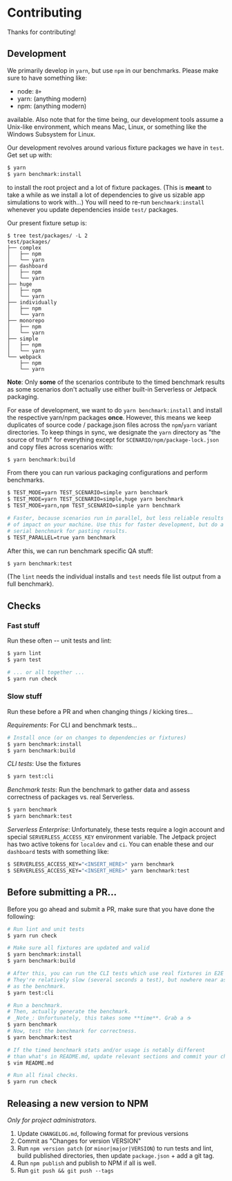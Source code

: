 Contributing
============

Thanks for contributing!

## Development

We primarily develop in `yarn`, but use `npm` in our benchmarks. Please make sure to have something like:

* node: `8+`
* yarn: (anything modern)
* npm:  (anything modern)

available. Also note that for the time being, our development tools assume a Unix-like environment, which means Mac, Linux, or something like the Windows Subsystem for Linux.

Our development revolves around various fixture packages we have in `test`. Get set up with:

```sh
$ yarn
$ yarn benchmark:install
```

to install the root project and a lot of fixture packages. (This is **meant** to take a while as we install a lot of dependencies to give us sizable app simulations to work with...) You will need to re-run `benchmark:install` whenever you update dependencies inside `test/` packages.

Our present fixture setup is:

```
$ tree test/packages/ -L 2
test/packages/
├── complex
│   ├── npm
│   └── yarn
├── dashboard
│   ├── npm
│   └── yarn
├── huge
│   ├── npm
│   └── yarn
├── individually
│   ├── npm
│   └── yarn
├── monorepo
│   ├── npm
│   └── yarn
├── simple
│   ├── npm
│   └── yarn
└── webpack
    ├── npm
    └── yarn
```

**Note**: Only **some** of the scenarios contribute to the timed benchmark results as some scenarios don't actually use either built-in Serverless or Jetpack packaging.

For ease of development, we want to do `yarn benchmark:install` and install the respective yarn/npm packages **once**. However, this means we keep duplicates of source code / package.json files across the `npm`/`yarn` variant directories. To keep things in sync, we designate the `yarn` directory as "the source of truth" for everything except for `SCENARIO/npm/package-lock.json` and copy files across scenarios with:

```sh
$ yarn benchmark:build
```

From there you can run various packaging configurations and perform benchmarks.

```sh
$ TEST_MODE=yarn TEST_SCENARIO=simple yarn benchmark
$ TEST_MODE=yarn TEST_SCENARIO=simple,huge yarn benchmark
$ TEST_MODE=yarn,npm TEST_SCENARIO=simple yarn benchmark

# Faster, because scenarios run in parallel, but less reliable results because
# of impact on your machine. Use this for faster development, but do a normal
# serial benchmark for pasting results.
$ TEST_PARALLEL=true yarn benchmark
```

After this, we can run benchmark specific QA stuff:

```sh
$ yarn benchmark:test
```

(The `lint` needs the individual installs and `test` needs file list output from a full benchmark).

## Checks

### Fast stuff

Run these often -- unit tests and lint:

```sh
$ yarn lint
$ yarn test

# ... or all together ...
$ yarn run check
```

### Slow stuff

Run these before a PR and when changing things / kicking tires...

*Requirements*: For CLI and benchmark tests...

```sh
# Install once (or on changes to dependencies or fixtures)
$ yarn benchmark:install
$ yarn benchmark:build
```

*CLI tests*: Use the fixtures

```sh
$ yarn test:cli
```

*Benchmark tests*: Run the benchmark to gather data and assess correctness of packages vs. real Serverless.

```sh
$ yarn benchmark
$ yarn benchmark:test
```

*Serverless Enterprise*: Unfortunately, these tests require a login account and special `SERVERLESS_ACCESS_KEY` environment variable. The Jetpack project has two active tokens for `localdev` and `ci`. You can enable these and our `dashboard` tests with something like:

```sh
$ SERVERLESS_ACCESS_KEY="<INSERT_HERE>" yarn benchmark
$ SERVERLESS_ACCESS_KEY="<INSERT_HERE>" yarn benchmark:test
```

## Before submitting a PR...

Before you go ahead and submit a PR, make sure that you have done the following:

```sh
# Run lint and unit tests
$ yarn run check

# Make sure all fixtures are updated and valid
$ yarn benchmark:install
$ yarn benchmark:build

# After this, you can run the CLI tests which use real fixtures in E2E scenarios
# They're relatively slow (several seconds a test), but nowhere near as slow
# as the benchmark.
$ yarn test:cli

# Run a benchmark.
# Then, actually generate the benchmark.
# _Note_: Unfortunately, this takes some **time**. Grab a ☕
$ yarn benchmark
# Now, test the benchmark for correctness.
$ yarn benchmark:test

# If the timed benchmark stats and/or usage is notably different
# than what's in README.md, update relevant sections and commit your changes.
$ vim README.md

# Run all final checks.
$ yarn run check
```

## Releasing a new version to NPM

_Only for project administrators_.

1. Update `CHANGELOG.md`, following format for previous versions
2. Commit as "Changes for version VERSION"
3. Run `npm version patch` (or `minor|major|VERSION`) to run tests and lint,
   build published directories, then update `package.json` + add a git tag.
4. Run `npm publish` and publish to NPM if all is well.
5. Run `git push && git push --tags`
